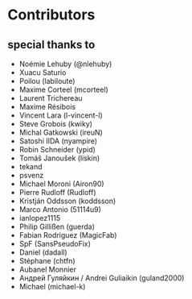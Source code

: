 # Contributors

## special thanks to 
* Noémie Lehuby (@nlehuby)
* Xuacu Saturio
* Poilou (labiloute)
* Maxime Corteel (mcorteel)
* Laurent Trichereau
* Maxime Résibois
* Vincent Lara (l-vincent-l)
* Steve Grobois (kwiky)
* Michal Gatkowski (ireuN)
* Satoshi IIDA (nyampire) 
* Robin Schneider (ypid) 
* Tomáš Janoušek (liskin)
* tekand
* psvenz
* Michael Moroni (Airon90) 
* Pierre Rudloff (Rudloff)
* Kristján Oddsson (koddsson) 
* Marco Antonio (51114u9) 
* ianlopez1115
* Philip Gillißen (guerda) 
* Fabian Rodriguez (MagicFab) 
* SpF (SansPseudoFix)
* Daniel (dadall)
* Stéphane (chtfn)
* Aubanel Monnier
* Андрей Гуляйкин / Andrei Guliaikin (guland2000)
* Michael (michael-k)

